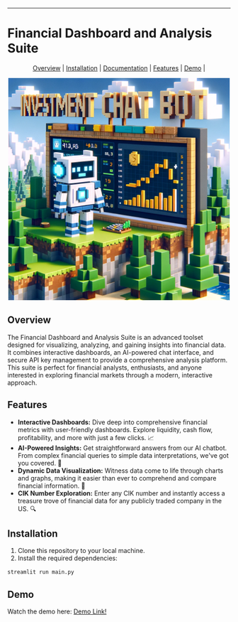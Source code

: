 ______________________________________________________________________

# Financial Dashboard and Analysis Suite


<p align="center">
  <a href="#overview">Overview</a> |
  <a href="#installation">Installation</a> |
  <a href="#documentation">Documentation</a> |
  <a href="#features">Features</a> |
  <a href="#Demo">Demo</a> |
</p>

<p align="center">
  <img src='misc/logo.png' width=500>
</p>

## Overview

The Financial Dashboard and Analysis Suite is an advanced toolset designed for visualizing, analyzing, and gaining insights into financial data. It combines interactive dashboards, an AI-powered chat interface, and secure API key management to provide a comprehensive analysis platform. This suite is perfect for financial analysts, enthusiasts, and anyone interested in exploring financial markets through a modern, interactive approach.

## Features
- **Interactive Dashboards:** Dive deep into comprehensive financial metrics with user-friendly dashboards. Explore liquidity, cash flow, profitability, and more with just a few clicks. 📈
- **AI-Powered Insights:** Get straightforward answers from our AI chatbot. From complex financial queries to simple data interpretations, we've got you covered. 💬
- **Dynamic Data Visualization:** Witness data come to life through charts and graphs, making it easier than ever to comprehend and compare financial information. 🎨
- **CIK Number Exploration:** Enter any CIK number and instantly access a treasure trove of financial data for any publicly traded company in the US. 🔍

## Installation
1. Clone this repository to your local machine.
2. Install the required dependencies:
```bash
streamlit run main.py
```

## Demo
Watch the demo here: [Demo Link!](https://youtu.be/269CuTdmLu4 )
